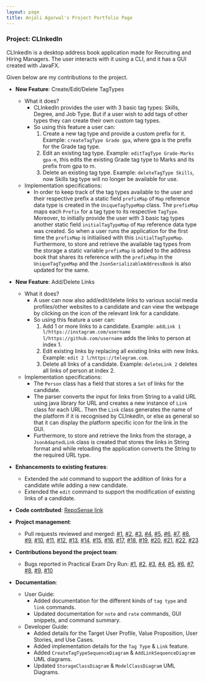 ```yaml
---
layout: page
title: Anjali Agarwal's Project Portfolio Page
---
```

### Project: CLInkedIn

CLInkedIn is a desktop address book application made for Recruiting and Hiring Managers.
The user interacts with it using a CLI, and it has a GUI created with JavaFX.

Given below are my contributions to the project.

* **New Feature**: Create/Edit/Delete TagTypes 
  * What it does?
    * CLInkedIn provides the user with 3 basic tag types: Skills, Degree, and Job Type. But if a user wish to add tags of other types they can create their own custom tag types.
    * So using this feature a user can:
      1. Create a new tag type and provide a custom prefix for it. Example: `createTagType Grade gpa`, where gpa is the prefix for the Grade tag type. 
      2. Edit an existing tag type. Example: `editTagType Grade-Marks gpa-m`, this edits the existing Grade tag type to Marks and its prefix from gpa to m.
      3. Delete an existing tag type. Example: `deleteTagType Skills`, now Skills tag type will no longer be available for use.
  * Implementation specifications:
    * In order to keep track of the tag types available to the user and their respective prefix a static field `prefixMap` of `Map` reference data type is created in the `UniqueTagTypeMap` class. The `prefixMap` maps each `Prefix` for a tag type to its respective `TagType`. Moreover, to initially provide the user with 3 basic tag types another static field `initialTagTypeMap` of `Map` reference data type was created. So when a user runs the application for the first time the `prefixMap` is initialised with this `initialTagTypeMap`. Furthermore, to store and retrieve the available tag types from the storage a static variable `prefixMap` is added to the address book that shares its reference with the `prefixMap` in the `UniqueTagTypeMap` and the `JsonSerializableAddressBook` is also updated for the same.
    
* **New Feature**: Add/Delete Links
  * What it does?
    * A user can now also add/edit/delete links to various social media profiles/other websites to a candidate and can view the webpage by clicking on the icon of the relevant link for a candidate.
    * So using this feature a user can:
      1. Add 1 or more links to a candidate. Example: `addLink 1 l/https://instagram.com/username l/https://github.com/username` adds the links to person at index 1.
      2. Edit existing links by replacing all existing links with new links. Example: `edit 2 l/https://telegram.com`.
      3. Delete all links of a candidate. Example: `deleteLink 2` deletes all links of person at index 2.
  * Implementation specifications:
    * The `Person` class has a field that stores a `Set` of links for the candidate.
    * The parser converts the input for links from String to a valid URL using java library for URL and creates a new instance of `Link` class for each URL. Then the `Link` class generates the name of the platform if it is recognised by CLInkedIn, or else as general so that it can display the platform specific icon for the link in the GUI.
    * Furthermore, to store and retrieve the links from the storage, a `JsonAdaptedLink` class is created that stores the links in String format and while reloading the application converts the String to the required URL type.


* **Enhancements to existing features**:
  * Extended the `add` command to support the addition of links for a candidate while adding a new candidate.
  * Extended the `edit` command to support the modification of existing links of a candidate.


* **Code contributed**: [RepoSense link](https://nus-cs2103-ay2223s1.github.io/tp-dashboard/?search=agarwal-anjali&breakdown=true)

* **Project management**: 
  * Pull requests reviewed and merged: [\#1](https://github.com/AY2223S1-CS2103T-T13-3/tp/pull/236), [\#2](https://github.com/AY2223S1-CS2103T-T13-3/tp/pull/224), [\#3](https://github.com/AY2223S1-CS2103T-T13-3/tp/pull/153), [\#4](https://github.com/AY2223S1-CS2103T-T13-3/tp/pull/150), [\#5](https://github.com/AY2223S1-CS2103T-T13-3/tp/pull/145), [\#6](https://github.com/AY2223S1-CS2103T-T13-3/tp/pull/139), [\#7](https://github.com/AY2223S1-CS2103T-T13-3/tp/pull/137), [\#8](https://github.com/AY2223S1-CS2103T-T13-3/tp/pull/129), [\#9](https://github.com/AY2223S1-CS2103T-T13-3/tp/pull/121), [\#10](https://github.com/AY2223S1-CS2103T-T13-3/tp/pull/119), [\#11](https://github.com/AY2223S1-CS2103T-T13-3/tp/pull/118), [\#12](https://github.com/AY2223S1-CS2103T-T13-3/tp/pull/112), [\#13](https://github.com/AY2223S1-CS2103T-T13-3/tp/pull/109), [\#14](https://github.com/AY2223S1-CS2103T-T13-3/tp/pull/90), [\#15](https://github.com/AY2223S1-CS2103T-T13-3/tp/pull/78), [\#16](https://github.com/AY2223S1-CS2103T-T13-3/tp/pull/74), [\#17](https://github.com/AY2223S1-CS2103T-T13-3/tp/pull/49), [\#18](https://github.com/AY2223S1-CS2103T-T13-3/tp/pull/48), [\#19](https://github.com/AY2223S1-CS2103T-T13-3/tp/pull/47), [\#20](https://github.com/AY2223S1-CS2103T-T13-3/tp/pull/43), [\#21](https://github.com/AY2223S1-CS2103T-T13-3/tp/pull/38), [\#22](https://github.com/AY2223S1-CS2103T-T13-3/tp/pull/32), [\#23](https://github.com/AY2223S1-CS2103T-T13-3/tp/pull/23)


* **Contributions beyond the project team**:
  * Bugs reported in Practical Exam Dry Run: [\#1](https://github.com/agarwal-anjali/ped/issues/1), [\#2](https://github.com/agarwal-anjali/ped/issues/2), [\#3](https://github.com/agarwal-anjali/ped/issues/3), [\#4](https://github.com/agarwal-anjali/ped/issues/4), [\#5](https://github.com/agarwal-anjali/ped/issues/5), [\#6](https://github.com/agarwal-anjali/ped/issues/6), [\#7](https://github.com/agarwal-anjali/ped/issues/7), [\#8](https://github.com/agarwal-anjali/ped/issues/8), [\#9](https://github.com/agarwal-anjali/ped/issues/9), [\#10](https://github.com/agarwal-anjali/ped/issues/10)


* **Documentation**:
    * User Guide:
      - Added documentation for the different kinds of `tag type` and `link` commands.
      - Updated documentation for `note` and `rate` commands, GUI snippets, and command summary.
    * Developer Guide:
      - Added details for the Target User Profile, Value Proposition, User Stories, and Use Cases.
      - Added implementation details for the `Tag Type` & `Link` feature.
      - Added `CreateTagTypeSequenceDiagram` & `AddLinkSequenceDiagram` UML diagrams.
      - Updated `StorageClassDiagram` & `ModelClassDiagram` UML Diagrams.
